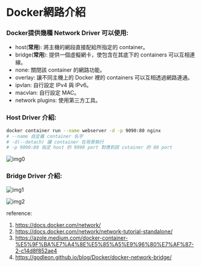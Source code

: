 # Docker網路介紹

### Docker提供幾種 Network Driver 可以使用:
* host(**常用**): 將主機的網段直接配給所指定的 container。
* bridge(**常用**): 提供一個虛擬網卡，使包含在其底下的 containers 可以互相連線。  
* none: 關閉該 container 的網路功能。
* overlay: 讓不同主機上的 Docker 裡的 containers 可以互相透過網路連通。
* ipvlan: 自行設定 IPv4 與 IPv6。
* macvlan: 自行設定 MAC。
* network plugins: 使用第三方工具。

### Host Driver 介紹:

```bash
docker container run --name webserver -d -p 9090:80 nginx
# --name 自定義 container 名字
# -d(--detach) 讓 container 在背景執行
# -p 9090:80 指定 host 的 9090 port 對應到該 cotainer 的 80 port
````

![img0](https://miro.medium.com/max/720/1*6xUdGsh3ALVtcfvG5Q7VdQ.png)

### Bridge Driver 介紹:

![img1](https://godleon.github.io/blog/images/docker/docker-bridge-network-1.png)

![img2](https://godleon.github.io/blog/images/docker/docker-bridge-network-custom.png)

reference:
1. https://docs.docker.com/network/
2. https://docs.docker.com/network/network-tutorial-standalone/
3. https://azole.medium.com/docker-container-%E5%9F%BA%E7%A4%8E%E5%85%A5%E9%96%80%E7%AF%87-2-c14d8f852ae4
4. https://godleon.github.io/blog/Docker/docker-network-bridge/
